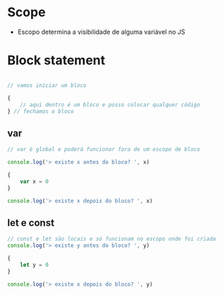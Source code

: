 # Scope

* Escopo determina a visibilidade de alguma variável no JS

# Block statement
```js

// vamos iniciar um bloco

{
    // aqui dentro é um bloco e posso colocar qualquer código
} // fechamos o bloco

```

## var
```js
// var é global e poderá funcionar fora de um escopo de bloco

console.log('> existe x antes do bloco? ', x)

{
    var x = 0
}

console.log('> existe x depois do bloco? ', x)
```

## let e const
```js
// const e let são locais e só funcionam no escopo onde foi criada
console.log('> existe y antes do bloco? ', y)

{
    let y = 0
}

console.log('> existe x depois do bloco? ', y)
```